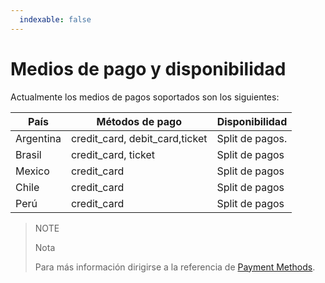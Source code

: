 ```yaml
---
  indexable: false
---
```


# Medios de pago y disponibilidad

Actualmente los medios de pagos soportados son los siguientes:

| País | Métodos de pago | Disponibilidad |
| --- | --- | --- |
| Argentina| credit_card, debit_card,ticket | Split de pagos. |
| Brasil | credit_card, ticket | Split de pagos |
| Mexico | credit_card | Split de pagos |
| Chile | credit_card | Split de pagos |
| Perú | credit_card | Split de pagos |

> NOTE
>
> Nota
>
> Para más información dirigirse a la referencia de [Payment Methods](https://www.mercadopago.com.ar/developers/es/reference/payment_methods/_payment_methods/get).
